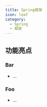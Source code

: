 ```yaml
---
title: Spring框架
icon: leaf
category:
  - Spring
  - 框架
---
```


## 功能亮点

### Bar


- ...

### Foo


- ...
